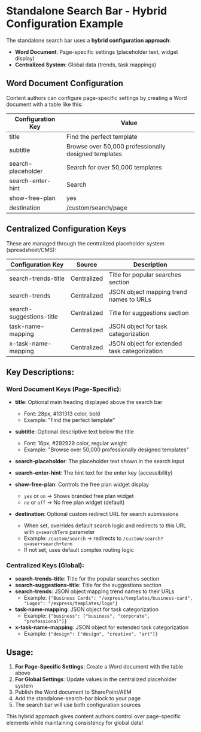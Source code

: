 # Standalone Search Bar - Hybrid Configuration Example

The standalone search bar uses a **hybrid configuration approach**:
- **Word Document**: Page-specific settings (placeholder text, widget display)
- **Centralized System**: Global data (trends, task mappings)

## Word Document Configuration

Content authors can configure page-specific settings by creating a Word document with a table like this:

| Configuration Key | Value |
|------------------|-------|
| title | Find the perfect template |
| subtitle | Browse over 50,000 professionally designed templates |
| search-placeholder | Search for over 50,000 templates |
| search-enter-hint | Search |
| show-free-plan | yes |
| destination | /custom/search/page |

## Centralized Configuration Keys

These are managed through the centralized placeholder system (spreadsheet/CMS):

| Configuration Key | Source | Description |
|------------------|--------|-------------|
| search-trends-title | Centralized | Title for popular searches section |
| search-trends | Centralized | JSON object mapping trend names to URLs |
| search-suggestions-title | Centralized | Title for suggestions section |
| task-name-mapping | Centralized | JSON object for task categorization |
| x-task-name-mapping | Centralized | JSON object for extended task categorization |

## Key Descriptions:

### **Word Document Keys (Page-Specific):**
- **title**: Optional main heading displayed above the search bar
  - Font: 28px, #131313 color, bold
  - Example: "Find the perfect template"
- **subtitle**: Optional descriptive text below the title
  - Font: 16px, #292929 color, regular weight
  - Example: "Browse over 50,000 professionally designed templates"
- **search-placeholder**: The placeholder text shown in the search input
- **search-enter-hint**: The hint text for the enter key (accessibility)
- **show-free-plan**: Controls the free plan widget display
  - `yes` or `on` → Shows branded free plan widget
  - `no` or `off` → No free plan widget (default)
- **destination**: Optional custom redirect URL for search submissions
  - When set, overrides default search logic and redirects to this URL with `q=searchTerm` parameter
  - Example: `/custom/search` → redirects to `/custom/search?q=user+search+term`
  - If not set, uses default complex routing logic

  <!-- - **show-free-plan**: Controls the free plan widget display
  - `branded` or `yes` or `true` or `on` → Shows branded free plan widget
  - `features` → Shows features free plan widget
  - `entitled` → Shows entitled free plan widget
  - `no` or `false` or `off` → No free plan widget (default) -->

### **Centralized Keys (Global):**
- **search-trends-title**: Title for the popular searches section
- **search-suggestions-title**: Title for the suggestions section  
- **search-trends**: JSON object mapping trend names to their URLs
  - Example: `{"Business Cards": "/express/templates/business-card", "Logos": "/express/templates/logo"}`
- **task-name-mapping**: JSON object for task categorization
  - Example: `{"business": ["business", "corporate", "professional"]}`
- **x-task-name-mapping**: JSON object for extended task categorization
  - Example: `{"design": ["design", "creative", "art"]}`

## Usage:

1. **For Page-Specific Settings**: Create a Word document with the table above
2. **For Global Settings**: Update values in the centralized placeholder system
3. Publish the Word document to SharePoint/AEM
4. Add the standalone-search-bar block to your page
5. The search bar will use both configuration sources

This hybrid approach gives content authors control over page-specific elements while maintaining consistency for global data!
